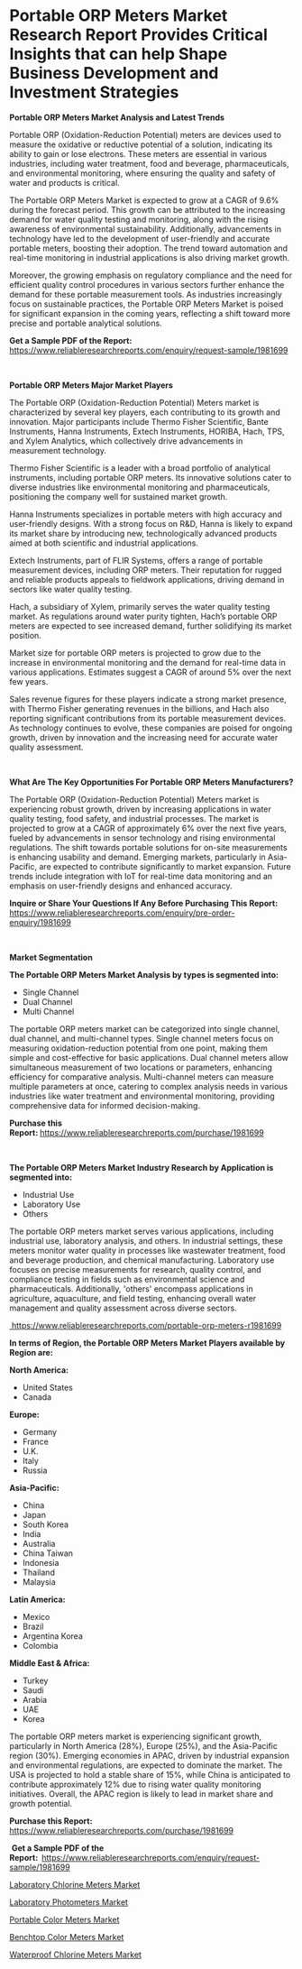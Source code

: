 <p><h1>Portable ORP Meters Market Research Report Provides Critical Insights that can help Shape Business Development and Investment Strategies</h1></p><p><strong>Portable ORP Meters Market Analysis and Latest Trends</strong></p>
<p><p>Portable ORP (Oxidation-Reduction Potential) meters are devices used to measure the oxidative or reductive potential of a solution, indicating its ability to gain or lose electrons. These meters are essential in various industries, including water treatment, food and beverage, pharmaceuticals, and environmental monitoring, where ensuring the quality and safety of water and products is critical.</p><p>The Portable ORP Meters Market is expected to grow at a CAGR of 9.6% during the forecast period. This growth can be attributed to the increasing demand for water quality testing and monitoring, along with the rising awareness of environmental sustainability. Additionally, advancements in technology have led to the development of user-friendly and accurate portable meters, boosting their adoption. The trend toward automation and real-time monitoring in industrial applications is also driving market growth. </p><p>Moreover, the growing emphasis on regulatory compliance and the need for efficient quality control procedures in various sectors further enhance the demand for these portable measurement tools. As industries increasingly focus on sustainable practices, the Portable ORP Meters Market is poised for significant expansion in the coming years, reflecting a shift toward more precise and portable analytical solutions.</p></p>
<p><strong>Get a Sample PDF of the Report:&nbsp;</strong> <a href="https://www.reliableresearchreports.com/enquiry/request-sample/1981699?utm_campaign=16&utm_medium=2&utm_source=Github&utm_content=ia&utm_term=02032025&utm_id=portable-orp-meters">https://www.reliableresearchreports.com/enquiry/request-sample/1981699</a></p>
<p>&nbsp;</p>
<p><strong>Portable ORP Meters Major Market Players</strong></p>
<p><p>The Portable ORP (Oxidation-Reduction Potential) Meters market is characterized by several key players, each contributing to its growth and innovation. Major participants include Thermo Fisher Scientific, Bante Instruments, Hanna Instruments, Extech Instruments, HORIBA, Hach, TPS, and Xylem Analytics, which collectively drive advancements in measurement technology.</p><p>Thermo Fisher Scientific is a leader with a broad portfolio of analytical instruments, including portable ORP meters. Its innovative solutions cater to diverse industries like environmental monitoring and pharmaceuticals, positioning the company well for sustained market growth.</p><p>Hanna Instruments specializes in portable meters with high accuracy and user-friendly designs. With a strong focus on R&D, Hanna is likely to expand its market share by introducing new, technologically advanced products aimed at both scientific and industrial applications.</p><p>Extech Instruments, part of FLIR Systems, offers a range of portable measurement devices, including ORP meters. Their reputation for rugged and reliable products appeals to fieldwork applications, driving demand in sectors like water quality testing.</p><p>Hach, a subsidiary of Xylem, primarily serves the water quality testing market. As regulations around water purity tighten, Hach’s portable ORP meters are expected to see increased demand, further solidifying its market position.</p><p>Market size for portable ORP meters is projected to grow due to the increase in environmental monitoring and the demand for real-time data in various applications. Estimates suggest a CAGR of around 5% over the next few years.</p><p>Sales revenue figures for these players indicate a strong market presence, with Thermo Fisher generating revenues in the billions, and Hach also reporting significant contributions from its portable measurement devices. As technology continues to evolve, these companies are poised for ongoing growth, driven by innovation and the increasing need for accurate water quality assessment.</p></p>
<p>&nbsp;</p>
<p><strong>What Are The Key Opportunities For Portable ORP Meters Manufacturers?</strong></p>
<p><p>The Portable ORP (Oxidation-Reduction Potential) Meters market is experiencing robust growth, driven by increasing applications in water quality testing, food safety, and industrial processes. The market is projected to grow at a CAGR of approximately 6% over the next five years, fueled by advancements in sensor technology and rising environmental regulations. The shift towards portable solutions for on-site measurements is enhancing usability and demand. Emerging markets, particularly in Asia-Pacific, are expected to contribute significantly to market expansion. Future trends include integration with IoT for real-time data monitoring and an emphasis on user-friendly designs and enhanced accuracy.</p></p>
<p><strong>Inquire or Share Your Questions If Any Before Purchasing This Report:</strong> <a href="https://www.reliableresearchreports.com/enquiry/pre-order-enquiry/1981699?utm_campaign=16&utm_medium=2&utm_source=Github&utm_content=ia&utm_term=02032025&utm_id=portable-orp-meters">https://www.reliableresearchreports.com/enquiry/pre-order-enquiry/1981699</a></p>
<p>&nbsp;</p>
<p><strong>Market Segmentation</strong></p>
<p><strong>The Portable ORP Meters Market Analysis by types is segmented into:</strong></p>
<p><ul><li>Single Channel</li><li>Dual Channel</li><li>Multi Channel</li></ul></p>
<p><p>The portable ORP meters market can be categorized into single channel, dual channel, and multi-channel types. Single channel meters focus on measuring oxidation-reduction potential from one point, making them simple and cost-effective for basic applications. Dual channel meters allow simultaneous measurement of two locations or parameters, enhancing efficiency for comparative analysis. Multi-channel meters can measure multiple parameters at once, catering to complex analysis needs in various industries like water treatment and environmental monitoring, providing comprehensive data for informed decision-making.</p></p>
<p><strong>Purchase this Report:&nbsp;</strong><a href="https://www.reliableresearchreports.com/purchase/1981699?utm_campaign=16&utm_medium=2&utm_source=Github&utm_content=ia&utm_term=02032025&utm_id=portable-orp-meters">https://www.reliableresearchreports.com/purchase/1981699</a></p>
<p>&nbsp;</p>
<p><strong>The Portable ORP Meters Market Industry Research by Application is segmented into:</strong></p>
<p><ul><li>Industrial Use</li><li>Laboratory Use</li><li>Others</li></ul></p>
<p><p>The portable ORP meters market serves various applications, including industrial use, laboratory analysis, and others. In industrial settings, these meters monitor water quality in processes like wastewater treatment, food and beverage production, and chemical manufacturing. Laboratory use focuses on precise measurements for research, quality control, and compliance testing in fields such as environmental science and pharmaceuticals. Additionally, 'others' encompass applications in agriculture, aquaculture, and field testing, enhancing overall water management and quality assessment across diverse sectors.</p></p>
<p><a href="https://www.reliableresearchreports.com/portable-orp-meters-r1981699?utm_campaign=16&utm_medium=2&utm_source=Github&utm_content=ia&utm_term=02032025&utm_id=portable-orp-meters">&nbsp;https://www.reliableresearchreports.com/portable-orp-meters-r1981699</a></p>
<p><strong>In terms of Region, the Portable ORP Meters Market Players available by Region are:</strong></p>
<p>
    <p> <strong> North America: </strong>
        <ul>
            <li>United States</li>
            <li>Canada</li>
        </ul>
        </p> 
    <p> <strong> Europe: </strong>
        <ul>
            <li>Germany</li>
            <li>France</li>
            <li>U.K.</li>
            <li>Italy</li>
            <li>Russia</li>
        </ul>
        </p> 
    <p> <strong> Asia-Pacific: </strong>
        <ul>
            <li>China</li>
            <li>Japan</li>
            <li>South Korea</li>
            <li>India</li>
            <li>Australia</li>
            <li>China Taiwan</li>
            <li>Indonesia</li>
            <li>Thailand</li>
            <li>Malaysia</li>
        </ul>
        </p> 
    <p> <strong> Latin America: </strong>
        <ul>
            <li>Mexico</li>
            <li>Brazil</li>
            <li>Argentina Korea</li>
            <li>Colombia</li>
        </ul>
        </p> 
    <p> <strong> Middle East & Africa: </strong>
        <ul>
            <li>Turkey</li>
            <li>Saudi</li>
            <li>Arabia</li>
            <li>UAE</li>
            <li>Korea</li>
        </ul>
    </p>
    </p>
<p><p>The portable ORP meters market is experiencing significant growth, particularly in North America (28%), Europe (25%), and the Asia-Pacific region (30%). Emerging economies in APAC, driven by industrial expansion and environmental regulations, are expected to dominate the market. The USA is projected to hold a stable share of 15%, while China is anticipated to contribute approximately 12% due to rising water quality monitoring initiatives. Overall, the APAC region is likely to lead in market share and growth potential.</p></p>
<p><strong>Purchase this Report: </strong><a href="https://www.reliableresearchreports.com/purchase/1981699?utm_campaign=16&utm_medium=2&utm_source=Github&utm_content=ia&utm_term=02032025&utm_id=portable-orp-meters">https://www.reliableresearchreports.com/purchase/1981699</a></p>
<p>&nbsp;<strong>Get a Sample PDF of the Report:&nbsp;&nbsp;</strong><a href="https://www.reliableresearchreports.com/enquiry/request-sample/1981699?utm_campaign=16&utm_medium=2&utm_source=Github&utm_content=ia&utm_term=02032025&utm_id=portable-orp-meters">https://www.reliableresearchreports.com/enquiry/request-sample/1981699</a></p>
<p><strong></strong></p>
<p><p><a href="https://github.com/nibbsmantji/Market-Research-Report-List-1/blob/main/laboratory-chlorine-meters-market.md?utm_campaign=16&utm_medium=2&utm_source=Github&utm_content=ia&utm_term=02032025&utm_id=portable-orp-meters">Laboratory Chlorine Meters Market</a></p><p><a href="https://github.com/cobinaydin13/Market-Research-Report-List-1/blob/main/laboratory-photometers-market.md?utm_campaign=16&utm_medium=2&utm_source=Github&utm_content=ia&utm_term=02032025&utm_id=portable-orp-meters">Laboratory Photometers Market</a></p><p><a href="https://github.com/guleealhani/Market-Research-Report-List-1/blob/main/portable-color-meters-market.md?utm_campaign=16&utm_medium=2&utm_source=Github&utm_content=ia&utm_term=02032025&utm_id=portable-orp-meters">Portable Color Meters Market</a></p><p><a href="https://github.com/osamhcombre/Market-Research-Report-List-1/blob/main/benchtop-color-meters-market.md?utm_campaign=16&utm_medium=2&utm_source=Github&utm_content=ia&utm_term=02032025&utm_id=portable-orp-meters">Benchtop Color Meters Market</a></p><p><a href="https://github.com/leehihkl/Market-Research-Report-List-1/blob/main/waterproof-chlorine-meters-market.md?utm_campaign=16&utm_medium=2&utm_source=Github&utm_content=ia&utm_term=02032025&utm_id=portable-orp-meters">Waterproof Chlorine Meters Market</a></p></p>